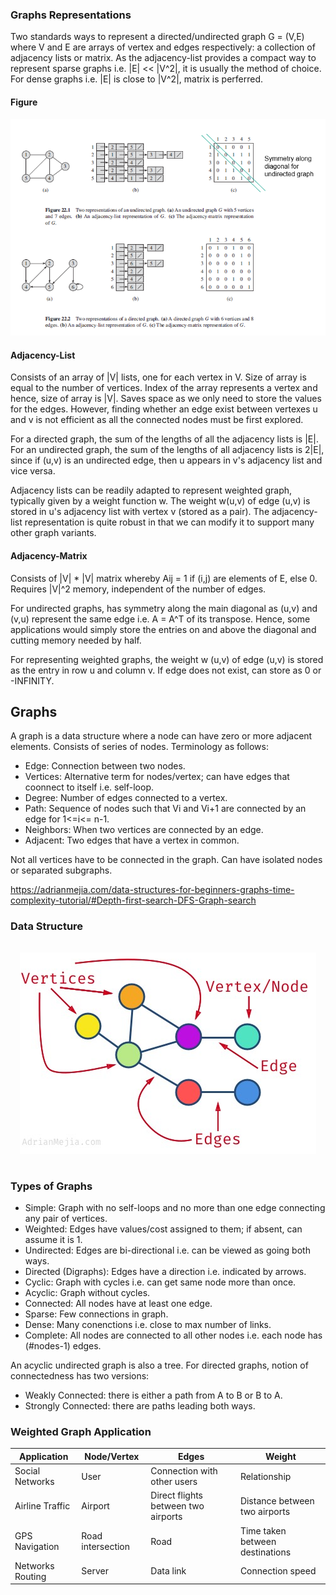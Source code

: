 ### Graphs Representations

Two standards ways to represent a directed/undirected graph G = (V,E) where V and E are arrays of vertex and edges respectively: a collection of adjacency lists or matrix. As the adjacency-list provides a compact way to represent sparse graphs i.e. |E| << |V^2|, it is usually the method of choice. For dense graphs i.e. |E| is close to |V^2|, matrix is perferred. 

#### Figure

<img src="../../images/graph-representations.PNG">

#### Adjacency-List

Consists of an array of |V| lists, one for each vertex in V. Size of array is equal to the number of vertices. Index of the array represents a vertex and hence, size of array is |V|. Saves space as we only need to store the values for the edges. However, finding whether an edge exist between vertexes u and v is not efficient as all the connected nodes must be first explored.

For a directed graph, the sum of the lengths of all the adjacency lists is |E|. For an undirected graph, the sum of the lengths of all adjacency lists is 2|E|, since if (u,v) is an undirected edge, then u appears in v's adjacency list and vice versa. 

Adjacency lists can be readily adapted to represent weighted graph, typically given by a weight function w. The weight w(u,v) of edge (u,v) is stored in u's adjacency list with vertex v (stored as a pair). The adjacency-list representation is quite robust in that we can modify it to support many other graph variants.

#### Adjacency-Matrix

Consists of |V| * |V| matrix whereby Aij = 1 if (i,j) are elements of E, else 0. Requires |V|^2 memory, independent of the number of edges. 

For undirected graphs, has symmetry along the main diagonal as (u,v) and (v,u) represent the same edge i.e. A = A^T of its transpose. Hence, some applications would simply store the entries on and above the diagonal and cutting memory needed by half.

For representing weighted graphs, the weight w (u,v) of edge (u,v) is stored as the entry in row u and column v. If edge does not exist, can store as 0 or -INFINITY.

## Graphs

A graph is a data structure where a node can have zero or more adjacent elements. Consists of series of nodes. Terminology as follows:

- Edge: Connection between two nodes.
- Vertices: Alternative term for nodes/vertex; can have edges that coonnect to itself i.e. self-loop.
- Degree: Number of edges connected to a vertex.
- Path: Sequence of nodes such that Vi and Vi+1 are connected by an edge for 1<=i<= n-1.
- Neighbors: When two vertices are connected by an edge.
- Adjacent: Two edges that have a vertex in common.

Not all vertices have to be connected in the graph. Can have isolated nodes or separated subgraphs.

https://adrianmejia.com/data-structures-for-beginners-graphs-time-complexity-tutorial/#Depth-first-search-DFS-Graph-search

### Data Structure

<div style="text-align: center; padding: 15px">
  <img src="../../images/graphs.PNG" />
</div>

### Types of Graphs

- Simple: Graph with no self-loops and no more than one edge connecting any pair of vertices.
- Weighted: Edges have values/cost assigned to them; if absent, can assume it is 1.
- Undirected: Edges are bi-directional i.e. can be viewed as going both ways.
- Directed (Digraphs): Edges have a direction i.e. indicated by arrows.
- Cyclic: Graph with cycles i.e. can get same node more than once.
- Acyclic: Graph without cycles.
- Connected: All nodes have at least one edge.
- Sparse: Few connections in graph.
- Dense: Many conenctions i.e. close to max number of links.
- Complete: All nodes are connected to all other nodes i.e. each node has (#nodes-1) edges.

An acyclic undirected graph is also a tree. For directed graphs, notion of connectedness has two versions:

- Weakly Connected: there is either a path from A to B or B to A.
- Strongly Connected: there are paths leading both ways.

### Weighted Graph Application

| Application      | Node/Vertex       | Edges                               | Weight                          |
| ---------------- | ----------------- | ----------------------------------- | ------------------------------- |
| Social Networks  | User              | Connection with other users         | Relationship                    |
| Airline Traffic  | Airport           | Direct flights between two airports | Distance between two airports   |
| GPS Navigation   | Road intersection | Road                                | Time taken between destinations |
| Networks Routing | Server            | Data link                           | Connection speed                |
